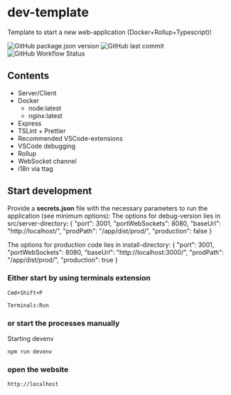 # dev-template

Template to start a new web-application (Docker+Rollup+Typescript)!

![GitHub package.json version](https://img.shields.io/github/package-json/v/rpfeifer-soft/dev-template)
![GitHub last commit](https://img.shields.io/github/last-commit/rpfeifer-soft/dev-template?style=plastic)
![GitHub Workflow Status](https://img.shields.io/github/workflow/status/rpfeifer-soft/dev-template/Node.js%20CI)

## Contents

- Server/Client
- Docker
  - node:latest
  - nginx:latest
- Express
- TSLint + Prettier
- Recommended VSCode-extensions
- VSCode debugging
- Rollup
- WebSocket channel
- i18n via ttag

## Start development

Provide a **secrets.json** file with the necessary parameters to run the application (see minimum options):
The options for debug-version lies in src/server-directory:
    {
        "port": 3001,
        "portWebSockets": 8080,
        "baseUrl": "http://localhost/",
        "prodPath": "/app/dist/prod/",
        "production": false
    }

The options for production code lies in install-directory:
    {
        "port": 3001,
        "portWebSockets": 8080,
        "baseUrl": "http://localhost:3000/",
        "prodPath": "/app/dist/prod/",
        "production": true
    }

### Either start by using terminals extension

    Cmd+Shift+P

    Terminals:Run

### or start the processes manually

Starting devenv

    npm run devenv

### open the website

    http://localhost
